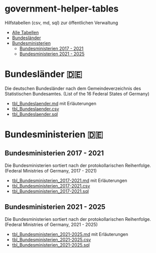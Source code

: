 # government-helper-tables
Hilfstabellen (csv, md, sql) zur öffentlichen Verwaltung

- [Alle Tabellen](https://github.com/schiersner/government-helper-tables/blob/main/tables/)
- [Bundesländer](#bundesländer-de)
- [Bundesministerien](#bundesministerien-de)
  - [Bundesministerien 2017 - 2021](#bundesministerien-2017---2021)
  - [Bundesministerien 2021 - 2025](#bundesministerien-2021---2025)


# Bundesländer :de:
Die deutschen Bundesländer nach dem Gemeindeverzeichnis des Statistischen Bundesamtes. (List of the 16 Federal States of Germany)
- [tbl_Bundeslaender.md](tables/tbl_Bundeslaender.md) mit Erläuterungen
- [tbl_Bundeslaender.csv](tables/tbl_Bundeslaender.csv)
- [tbl_Bundeslaender.sql](tables/tbl_Bundeslaender.sql)


# Bundesministerien :de:
## Bundesministerien 2017 - 2021
Die Bundesministerien sortiert nach der protokollarischen Reihenfolge. (Federal Ministries of Germany, 2017 - 2021)
- [tbl_Bundesministerien_2017-2021.md](tables/tbl_Bundesministerien_2017-2021.md) mit Erläuterungen
- [tbl_Bundesministerien_2017-2021.csv](tables/tbl_Bundesministerien_2017-2021.csv)
- [tbl_Bundesministerien_2017-2021.sql](tables/tbl_Bundesministerien_2017-2021.sql) 

## Bundesministerien 2021 - 2025
Die Bundesministerien sortiert nach der protokollarischen Reihenfolge. (Federal Ministries of Germany, 2021 - 2025)
- [tbl_Bundesministerien_2021-2025.md](tables/tbl_Bundesministerien_2021-2025.md) mit Erläuterungen
- [tbl_Bundesministerien_2021-2025.csv](tables/tbl_Bundesministerien_2021-2025.csv)
- [tbl_Bundesministerien_2021-2025.sql](tables/tbl_Bundesministerien_2021-2025.sql) 
